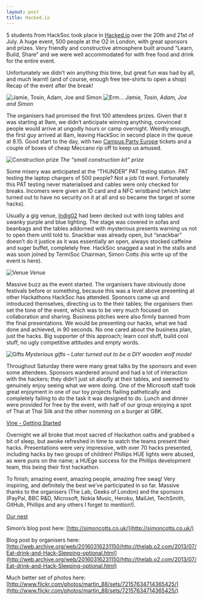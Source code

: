 ```yaml
---
layout: post
title: Hacked.io
---
```


5 students from HackSoc took place in [Hacked.io](http://www.hacked.io) over the 20th and 21st of July. A huge event, 500 people at the O2 in London, with great sponsors and prizes. Very friendly and constructive atmosphere built around “Learn, Build, Share” and we were well accommodated for with free food and drink for the entire event.

Unfortunately we didn’t win anything this time, but great fun was had by all, and much learnt! (and of course, enough free tee-shirts to open a shop)
Recap of the event after the break!


![Jamie, Tosin, Adam, Joe and Simon](https://pbs.twimg.com/media/BPpWxd8CYAA1Oh3.jpg:large)
![Erm...](http://i.imgur.com/9eZ4rPl.jpg)
*Jamie, Tosin, Adam, Joe and Simon*

The organisers had promised the first 100 attendees prizes. Given that it was starting at 9am, we didn’t anticipate winning anything, convinced people would arrive at ungodly hours or camp overnight.
Weirdly enough, the first guy arrived at 8am, leaving HackSoc in second place in the queue at 8.15. Good start to the day, with two [Campus Party Europe](http://web.archive.org/web/20150725023301/http://www.campus-party.eu/2013/index-cpeu.html) tickets and a couple of boxes of cheap Meccano rip off to keep us amused.


![Construction prize](https://pbs.twimg.com/media/BPmw0hbCAAA4HfR.jpg:large)
*The “small construction kit” prize*

Some misery was anticipated at the “THUNDER” PAT testing station. PAT testing the laptop chargers of 500 people? Not a job I’d want. Fortunately this PAT testing never materialised and cables were only checked for breaks. Incomers were given an ID card and a NFC wristband (which later turned out to have no security on it at all and so became the target of some hacks).

Usually a gig venue, [Indig02](http://www.theo2.co.uk/indigo2/index.html) had been decked out with long tables and swanky purple and blue lighting. The stage was covered in sofas and beanbags and the tables addorned with mysterious presents warning us not to open them until told to. Snackbar was already open, but “snackbar” doesn’t do it justice as it was essentially an open, always stocked caffeine and suger buffet, completely free. HackSoc snagged a seat in the stalls and was soon joined by TermiSoc Chairman, Simon Cotts (his write up of the event is here).

![Venue](https://pbs.twimg.com/media/BPmvXDiCcAAKpLs.jpg:large)
*Venue*

Massive buzz as the event started. The organisers have obviously done festivals before or something, because this was a level above presenting at other Hackathons HackSoc has attended. Sponsors came up and introduced themselves, directing us to the their tables; the organisers then set the tone of the event, which was to be very much focused on collaboration and sharing. Business pitches were also firmly banned from the final presentations. We would be presenting our hacks, what we had done and achieved, in 90 seconds. No one cared about the business plan, just the hacks. Big supporter of this approach; learn cool stuff, build cool stuff, no ugly competitive attitudes and empty words.

![Gifts](https://pbs.twimg.com/media/BPmvrYaCUAAZRmK.jpg:large)
*Mysterious gifts – Later turned out to be a DIY wooden wolf model*

Throughout Saturday there were many great talks by the sponsors and even some attendees. Sponsors wandered around and had a lot of interaction with the hackers; they didn’t just sit aloofly at their tables, and seemed to genuinely enjoy seeing what we were doing. One of the Microsoft staff took great enjoyment in one of our toy projects flailing pathetically and completely failing to do the task it was designed to do. Lunch and dinner were provided for free by the event, with half of our group enjoying a spot of Thai at Thai Silk and the other nomming on a burger at GBK.

[Vine - Getting Started](https://vine.co/v/hmEXiT7EeLV)

Overnight we all broke that most sacred of Hackathon oaths and grabbed a bit of sleep, but awoke refreshed in time to watch the teams present their hacks. Presentations were very impressive, with over 70 hacks presented, including hacks by two groups of children! Phillips HUE lights were abused, as were puns on the name; a HUEge success for the Phillips development team, this being their first hackathon.

To finish; amazing event, amazing people, amazing free swag! Very inspiring, and definitely the best we’ve participated in so far. Massive thanks to the organisers (The Lab, Geeks of London) and the sponsors (PayPal, BBC R&D, Microsoft, Nokia Music, Heroku, MailJet, TechSmith, GitHub, Phillips and any others I forget to mention!).

[Our nest](https://vine.co/v/hmE5AnrMx2n)

Simon’s blog post here: [http://simoncotts.co.uk/](http://simoncotts.co.uk/)

Blog post by organisers here: [http://web.archive.org/web/20160316231150/http://thelab.o2.com/2013/07/Eat-drink-and-Hack-Sleeping-optional.html](http://web.archive.org/web/20160316231150/http://thelab.o2.com/2013/07/Eat-drink-and-Hack-Sleeping-optional.html)

Much better set of photos here: [http://www.flickr.com/photos/martin_88/sets/72157634714365425/](http://www.flickr.com/photos/martin_88/sets/72157634714365425/)
